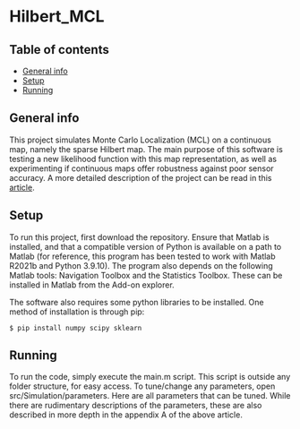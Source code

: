 # Hilbert_MCL
## Table of contents
* [General info](#general-info)
* [Setup](#setup)
* [Running](#running)

## General info
This project simulates Monte Carlo Localization (MCL) on a continuous map, namely the sparse Hilbert map. The main purpose of this software is testing a new likelihood function with this map representation, as well as experimenting if continuous maps offer robustness against poor sensor accuracy. A more detailed description of the project can be read in this [article]([https://www.google.com](https://www.diva-portal.org/smash/record.jsf?pid=diva2%3A1737469&dswid=-4207)). 
	
## Setup
To run this project, first download the repository. Ensure that Matlab is installed, and that a compatible version of Python is available on a path to Matlab (for reference, this program has been tested to work with Matlab R2021b and Python 3.9.10). The program also depends on the following Matlab tools: Navigation Toolbox and the Statistics Toolbox. These can be installed in Matlab from the Add-on explorer.

The software also requires some python libraries to be installed. One method of installation is through pip:

```
$ pip install numpy scipy sklearn
```
## Running
To run the code, simply execute the main.m script. This script is outside any folder structure, for easy access. To tune/change any parameters, open src/Simulation/parameters. Here are all parameters that can be tuned. While there are rudimentary descriptions of the parameters, these are also described in more depth in the appendix A of the above article.

